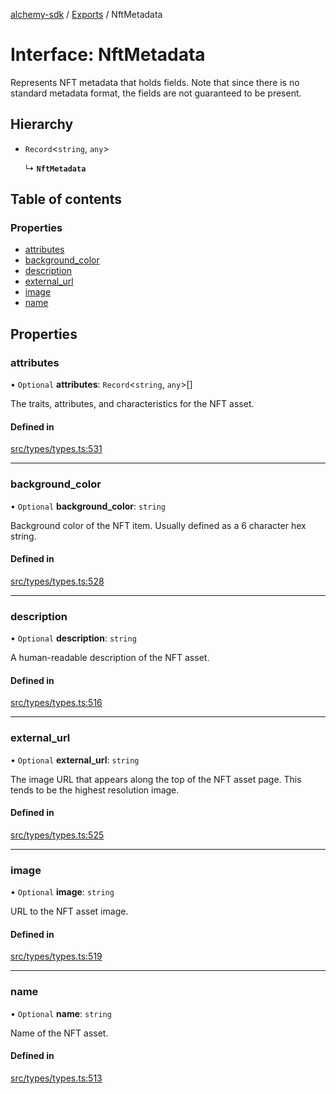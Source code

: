 [alchemy-sdk](../README.md) / [Exports](../modules.md) / NftMetadata

# Interface: NftMetadata

Represents NFT metadata that holds fields. Note that since there is no
standard metadata format, the fields are not guaranteed to be present.

## Hierarchy

- `Record`<`string`, `any`\>

  ↳ **`NftMetadata`**

## Table of contents

### Properties

- [attributes](NftMetadata.md#attributes)
- [background\_color](NftMetadata.md#background_color)
- [description](NftMetadata.md#description)
- [external\_url](NftMetadata.md#external_url)
- [image](NftMetadata.md#image)
- [name](NftMetadata.md#name)

## Properties

### attributes

• `Optional` **attributes**: `Record`<`string`, `any`\>[]

The traits, attributes, and characteristics for the NFT asset.

#### Defined in

[src/types/types.ts:531](https://github.com/alchemyplatform/alchemy-sdk-js/blob/80b6e91/src/types/types.ts#L531)

___

### background\_color

• `Optional` **background\_color**: `string`

Background color of the NFT item. Usually defined as a 6 character hex string.

#### Defined in

[src/types/types.ts:528](https://github.com/alchemyplatform/alchemy-sdk-js/blob/80b6e91/src/types/types.ts#L528)

___

### description

• `Optional` **description**: `string`

A human-readable description of the NFT asset.

#### Defined in

[src/types/types.ts:516](https://github.com/alchemyplatform/alchemy-sdk-js/blob/80b6e91/src/types/types.ts#L516)

___

### external\_url

• `Optional` **external\_url**: `string`

The image URL that appears along the top of the NFT asset page. This tends
to be the highest resolution image.

#### Defined in

[src/types/types.ts:525](https://github.com/alchemyplatform/alchemy-sdk-js/blob/80b6e91/src/types/types.ts#L525)

___

### image

• `Optional` **image**: `string`

URL to the NFT asset image.

#### Defined in

[src/types/types.ts:519](https://github.com/alchemyplatform/alchemy-sdk-js/blob/80b6e91/src/types/types.ts#L519)

___

### name

• `Optional` **name**: `string`

Name of the NFT asset.

#### Defined in

[src/types/types.ts:513](https://github.com/alchemyplatform/alchemy-sdk-js/blob/80b6e91/src/types/types.ts#L513)
